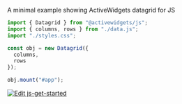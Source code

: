 

A minimal example showing ActiveWidgets datagrid for JS

```js
import { Datagrid } from "@activewidgets/js";
import { columns, rows } from "./data.js";
import "./styles.css";

const obj = new Datagrid({
  columns,
  rows
});

obj.mount("#app");
```

[![Edit js-get-started](https://codesandbox.io/static/img/play-codesandbox.svg)](https://codesandbox.io/s/github/activewidgets/js/tree/master/examples/get-started)
